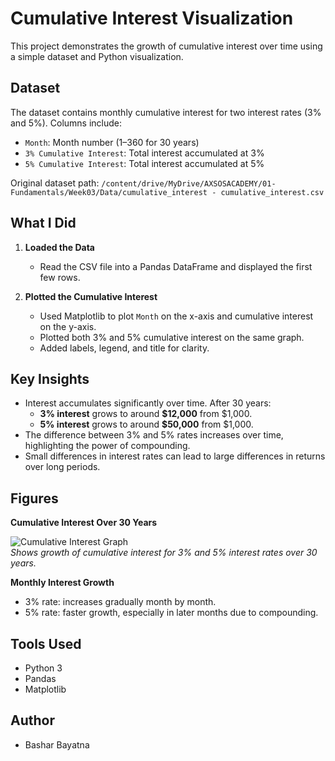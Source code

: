 # Cumulative Interest Visualization

This project demonstrates the growth of cumulative interest over time using a simple dataset and Python visualization.

## Dataset

The dataset contains monthly cumulative interest for two interest rates (3% and 5%). Columns include:

- `Month`: Month number (1–360 for 30 years)  
- `3% Cumulative Interest`: Total interest accumulated at 3%  
- `5% Cumulative Interest`: Total interest accumulated at 5%  

Original dataset path: `/content/drive/MyDrive/AXSOSACADEMY/01-Fundamentals/Week03/Data/cumulative_interest - cumulative_interest.csv`

## What I Did

1. **Loaded the Data**  
   - Read the CSV file into a Pandas DataFrame and displayed the first few rows.

2. **Plotted the Cumulative Interest**  
   - Used Matplotlib to plot `Month` on the x-axis and cumulative interest on the y-axis.  
   - Plotted both 3% and 5% cumulative interest on the same graph.  
   - Added labels, legend, and title for clarity.

## Key Insights

- Interest accumulates significantly over time. After 30 years:
  - **3% interest** grows to around **$12,000** from $1,000.  
  - **5% interest** grows to around **$50,000** from $1,000.  
- The difference between 3% and 5% rates increases over time, highlighting the power of compounding.  
- Small differences in interest rates can lead to large differences in returns over long periods.

## Figures

**Cumulative Interest Over 30 Years**

![Cumulative Interest Graph](figures/cumulative_interest.png)  
*Shows growth of cumulative interest for 3% and 5% interest rates over 30 years.*

**Monthly Interest Growth**

- 3% rate: increases gradually month by month.  
- 5% rate: faster growth, especially in later months due to compounding.

## Tools Used

- Python 3  
- Pandas  
- Matplotlib

## Author

- Bashar Bayatna
